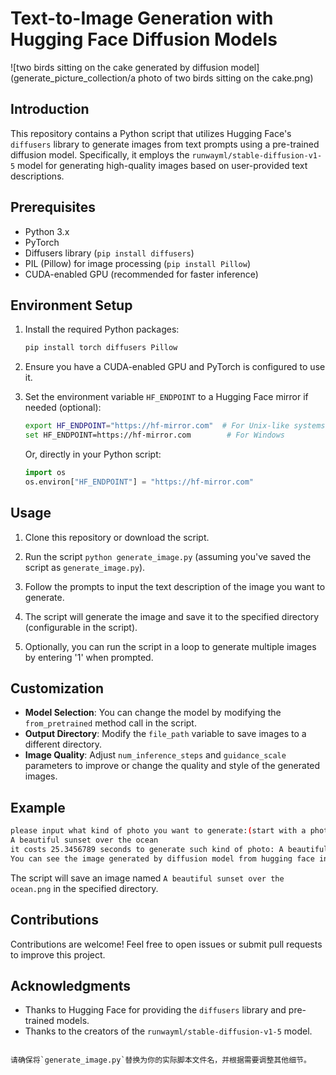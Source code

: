 
# Text-to-Image Generation with Hugging Face Diffusion Models
![two birds sitting on the cake generated by diffusion model](generate_picture_collection/a photo of two birds sitting on the cake.png)
## Introduction

This repository contains a Python script that utilizes Hugging Face's `diffusers` library to generate images from text prompts using a pre-trained diffusion model. Specifically, it employs the `runwayml/stable-diffusion-v1-5` model for generating high-quality images based on user-provided text descriptions.

## Prerequisites

- Python 3.x
- PyTorch
- Diffusers library (`pip install diffusers`)
- PIL (Pillow) for image processing (`pip install Pillow`)
- CUDA-enabled GPU (recommended for faster inference)

## Environment Setup

1. Install the required Python packages:
   ```bash
   pip install torch diffusers Pillow
   ```

2. Ensure you have a CUDA-enabled GPU and PyTorch is configured to use it.

3. Set the environment variable `HF_ENDPOINT` to a Hugging Face mirror if needed (optional):
   ```bash
   export HF_ENDPOINT="https://hf-mirror.com"  # For Unix-like systems
   set HF_ENDPOINT=https://hf-mirror.com        # For Windows
   ```

   Or, directly in your Python script:
   ```python
   import os
   os.environ["HF_ENDPOINT"] = "https://hf-mirror.com"
   ```

## Usage

1. Clone this repository or download the script.

2. Run the script `python generate_image.py` (assuming you've saved the script as `generate_image.py`).

3. Follow the prompts to input the text description of the image you want to generate.

4. The script will generate the image and save it to the specified directory (configurable in the script).

5. Optionally, you can run the script in a loop to generate multiple images by entering '1' when prompted.

## Customization

- **Model Selection**: You can change the model by modifying the `from_pretrained` method call in the script.
- **Output Directory**: Modify the `file_path` variable to save images to a different directory.
- **Image Quality**: Adjust `num_inference_steps` and `guidance_scale` parameters to improve or change the quality and style of the generated images.

## Example

```bash
please input what kind of photo you want to generate:(start with a photo of...)
A beautiful sunset over the ocean
it costs 25.3456789 seconds to generate such kind of photo: A beautiful sunset over the ocean
You can see the image generated by diffusion model from hugging face in the generate_picture_collection folder.
```

The script will save an image named `A beautiful sunset over the ocean.png` in the specified directory.

## Contributions

Contributions are welcome! Feel free to open issues or submit pull requests to improve this project.

## Acknowledgments

- Thanks to Hugging Face for providing the `diffusers` library and pre-trained models.
- Thanks to the creators of the `runwayml/stable-diffusion-v1-5` model.
```

请确保将`generate_image.py`替换为你的实际脚本文件名，并根据需要调整其他细节。
